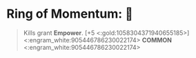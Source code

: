 # **Ring of Momentum**: 💍 
> Kills grant __Empower__. [+5 <:gold:1058304371940655185>]
<:engram_white:905446786230022174> __COMMON__ <:engram_white:905446786230022174>
